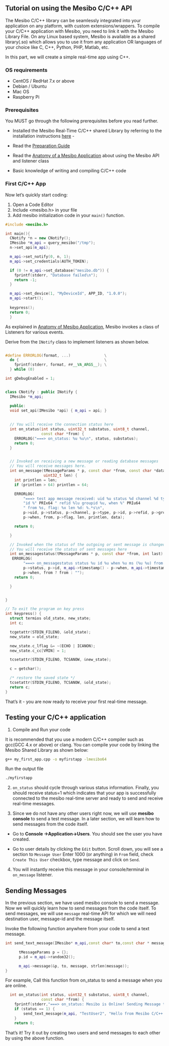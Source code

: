 ## Tutorial on using  the Mesibo C/C++ API

The Mesibo C/C++ library can be seamlessly integrated into your application on any platform, with custom extensions/wrappers. To compile your C/C++ application with Mesibo, you need to link it with the Mesibo  Library File. On any Linux based system, Mesibo is available as a shared library(.so) which allows you to use it from any application OR languages of your choice like C, C++, Python, PHP, Matlab, etc.

In this part, we will create a simple real-time app using C++.

### OS requirements
- CentOS / RedHat 7.x or above
- Debian / Ubuntu
- Mac OS
- Raspberry Pi


### Prerequisites

You MUST go through the following prerequisites before you read further.

- Installed the Mesibo Real-Time C/C++ shared Library by referring to the installation instructions 
  [here](https://mesibo.com/documentation/install/linux/) -

- Read the [Preparation Guide](https://mesibo.com/documentation/tutorials/first-app/)

- Read the [Anatomy of a Mesibo Application](https://mesibo.com) about using the Mesibo API and listener class

- Basic knowledge of writing and compiling C/C++ code


### First C/C++ App

Now let’s quickly start coding:

1. Open a Code Editor
2. Include <mesibo.h> in your file
3. Add mesibo initialization code in your `main()` function.

```C++
#include <mesibo.h>
```


```C++
int main(){
  CNotify *n = new CNotify();
  IMesibo *m_api = query_mesibo("/tmp");
  n->set_api(m_api);

  m_api->set_notify(0, n, 1);
  m_api->set_credentials(AUTH_TOKEN);

  if (0 != m_api->set_database("mesibo.db")) {
    fprintf(stderr, "Database failed\n");
    return -1;
  }

  m_api->set_device(1, "MyDeviceId", APP_ID, "1.0.0");
  m_api->start();
  
  keypress();
  return 0;
  }


```

As explained in [Anatomy of Mesibo Application](https://mesibo.com), Mesibo invokes a class of Listeners for various events. 

Derive from the `INotify` class to implement listeners as shown below.

```C++

#define ERRORLOG(format, ...)               \
  do {                                      \
    fprintf(stderr, format, ##__VA_ARGS__); \
  } while (0)

int gDebugEnabled = 1;


class CNotify : public INotify {
  IMesibo *m_api;

  public:
  void set_api(IMesibo *api) { m_api = api; }
  
  
  // You will receive the connection status here
  int on_status(int status, uint32_t substatus, uint8_t channel,
                const char *from) {
    ERRORLOG("===> on_status: %u %u\n", status, substatus);
    return 0;
  }


  // Invoked on receiving a new message or reading database messages
  // You will receive messages here.
  int on_message(tMessageParams * p, const char *from, const char *data,
                 uint32_t len) {
    int printlen = len;
    if (printlen > 64) printlen = 64;

    ERRORLOG(
        "===> test app message received: uid %u status %d channel %d type %u "
        "id %" PRIx64 " refid %lu groupid %u, when %" PRIu64
        " from %s, flag: %x len %d: %.*s\n",
        p->uid, p->status, p->channel, p->type, p->id, p->refid, p->groupid,
        p->when, from, p->flag, len, printlen, data);

    return 0;

  }

  // Invoked when the status of the outgoing or sent message is changed
  // You will receive the status of sent messages here
  int on_messagestatus(tMessageParams * p, const char *from, int last) {
   ERRORLOG(
        "===> on_messagestatus status %u id %u when %u ms (%u %u) from: %s\n",
        p->status, p->id, m_api->timestamp() - p->when, m_api->timestamp(),
        p->when, from ? from : "");
    return 0;

  }


}

// To exit the program on key press
int keypress() {
  struct termios old_state, new_state;
  int c;

  tcgetattr(STDIN_FILENO, &old_state);
  new_state = old_state;

  new_state.c_lflag &= ~(ECHO | ICANON);
  new_state.c_cc[VMIN] = 1;

  tcsetattr(STDIN_FILENO, TCSANOW, &new_state);

  c = getchar();

  /* restore the saved state */
  tcsetattr(STDIN_FILENO, TCSANOW, &old_state);
  return c;
}


```
That’s it - you are now ready to receive your first real-time message.

## Testing your C/C++ application

1. Compile and Run your code 

It is recommended that you use a modern C/C++ compiler such as gcc(GCC 4.x or above) or clang. You can compile your code by linking the Mesibo Shared Library as shown below:

```bash
g++ my_first_app.cpp -o myfirstapp -lmesibo64

```
Run the output file
```bash
./myfirstapp
```

2. `on_status` should cycle through various status information. Finally, you should receive status=1 which indicates that your app is successfully connected to the mesibo real-time server and ready to send and receive real-time messages.

3. Since we do not have any other users right now, we will use **mesibo console** to send a test message. In a later section, we will learn how to send messages from the code itself.

- Go to **Console ->Application->Users**. You should see the user you have created.

- Go to user details by clicking the `Edit` button. Scroll down, you will see a section to `Message User`
Enter 1000 (or anything) in `From` field, check `Create This User` checkbox, type message and click on `Send`.

4. You will instantly receive this message in your console/terminal in `on_message` listener.

## Sending Messages
In the previous section, we have used mesibo console to send a message. Now we will quickly learn how to send messages from the code itself. To send messages, we will use `message` real-time API for which we will need destination user, message-id and the message itself.

Invoke the following function anywhere from your code to send a text message. 

```C++
int send_text_message(IMesibo* m_api,const char* to,const char * message){

      tMessageParams p = {};
      p.id = m_api->random32();

      m_api->message(&p, to, message, strlen(message));
}

```
For example, Call this function from on_status to send a message when you are online.

```C++
  int on_status(int status, uint32_t substatus, uint8_t channel,
                const char *from) {
    fprintf(stderr,"===> on_status: Mesibo is Online! Sending Message to TestUser .. ");
    if (status == 1) {
        send_text_message(m_api, "TestUser2", "Hello from Mesibo C/C++. I am Online!");
    }
    return 0;

```

That’s it! Try it out by creating two users and send messages to each other by using the above function.
